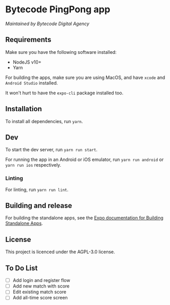 # Bytecode PingPong app

*Maintained by Bytecode Digital Agency*

## Requirements

Make sure you have the following software installed:

* NodeJS v10+
* Yarn

For building the apps, make sure you are using MacOS, and have `xcode` and `Android Studio` installed.

It won't hurt to have the `expo-cli` package installed too.

## Installation

To install all dependencies, run `yarn`.

## Dev

To start the dev server, run `yarn run start`.

For running the app in an Android or iOS emulator, run `yarn run android` or `yarn run ios` respectively.

### Linting

For linting, run `yarn run lint`.

## Building and release

For building the standalone apps, see the [Expo documentation for Building Standalone Apps](https://docs.expo.io/versions/v32.0.0/distribution/building-standalone-apps/).

## License

This project is licenced under the AGPL-3.0 license.

## To Do List

- [ ] Add login and register flow
- [ ] Add new match with score
- [ ] Edit existing match score
- [ ] Add all-time score screen
